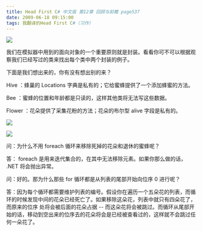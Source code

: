 ```yaml
---
title: Head First C# 中文版 第12章 回顾与前瞻 page537
date: 2009-06-18 09:15:00
tags: 我翻译的Head First C#（习作）
---
```

![](https://p-blog.csdn.net/images/p_blog_csdn_net/cuipengfei1/EntryImages/20090618/2009-06-18_08-47-01.jpg)

我们在模拟器中用到的面向对象的一个重要原则就是封装。看看你可不可以根据观察我们已经写过的类来找出每个类中两个封装的例子。

  

下面是我们想出来的，你有没有想出别的来？

  

Hive  ：蜂巢的  Locations  字典是私有的；它给蜜蜂提供了一个添加蜂蜜的方法。

  

Bee  ：蜜蜂的位置和年龄都是只读的，这样其他类将无法写这些数据。

  

Flower  ：花朵提供了采集花粉的方法；花朵的布尔型  alive  字段是私有的。

  

![](https://p-blog.csdn.net/images/p_blog_csdn_net/cuipengfei1/EntryImages/20090618/2009-06-18_08-52-29.jpg)

![](https://p-blog.csdn.net/images/p_blog_csdn_net/cuipengfei1/EntryImages/20090618/2009-06-18_09-01-50.jpg)

问：为什么不用  foreach  循环来移除死掉的花朵和退休的蜜蜂呢？

  

答：  foreach  是用来迭代集合的，在其中无法移除元素。如果你那么做的话，  .NET  将会抛出异常。

  

问：好的。那为什么那些  for  循环都是从列表的尾部开始向位序  0  进行呢？

  

答：因为每个循环都需要维护列表的编号。假设你在遍历一个五朵花的列表，而循环的时候发现中间的花朵已经死亡了。如果移除这朵花，列表中就只有四朵花了，而原来的位序
处将会被后面的花朵占据  \--  而这朵花将会被跳过。而循环从尾部开始的话，移动到空出来的位序去的花朵将会是已经被查看过的，这样就不会跳过任何一朵花了。

  



